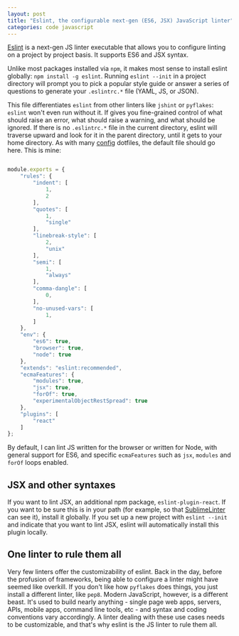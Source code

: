 ```yaml
---
layout: post
title: "Eslint, the configurable next-gen (ES6, JSX) JavaScript linter"
categories: code javascript
---
```


[Eslint](https://github.com/eslint/eslint) is a next-gen JS linter executable that allows you to configure linting on a project by project basis. It supports ES6 and JSX syntax.

Unlike most packages installed via `npm`, it makes most sense to install eslint globally: `npm install -g eslint`. Running `eslint --init` in a project directory will prompt you to pick a popular style guide or answer a series of questions to generate your `.eslintrc.*` file (YAML, JS, or JSON).

This file differentiates `eslint` from other linters like `jshint` or `pyflakes`: `eslint` won't even run without it. If gives you fine-grained control of what should raise an error, what should raise a warning, and what should be ignored. If there is no `.eslintrc.*` file in the current directory, eslint will traverse upward and look for it in the parent directory, until it gets to your home directory. As with many [config](http://eslint.org/docs/user-guide/configuring) dotfiles, the default file should go here. This is mine:

~~~js

module.exports = {
    "rules": {
        "indent": [
            1,
            2
        ],
        "quotes": [
            1,
            "single"
        ],
        "linebreak-style": [
            2,
            "unix"
        ],
        "semi": [
            1,
            "always"
        ],
        "comma-dangle": [
            0,
        ],
        "no-unused-vars": [
            1,
        ]
    },
    "env": {
        "es6": true,
        "browser": true,
        "node": true
    },
    "extends": "eslint:recommended",
    "ecmaFeatures": {
        "modules": true,
        "jsx": true,
        "forOf": true,
        "experimentalObjectRestSpread": true
    },
    "plugins": [
        "react"
    ]
};

~~~

By default, I can lint JS written for the browser or written for Node, with general support for ES6, and specific `ecmaFeatures` such as `jsx`, `modules` and `forOf` loops enabled.

## JSX and other syntaxes
If you want to lint JSX, an additional npm package, `eslint-plugin-react`. If you want to be sure this is in your path (for example, so that [SublimeLinter](../sublime-text/sublime-linter) can see it), install it globally. If you set up a new project with `eslint --init` and indicate that you want to lint JSX, eslint will automatically install this plugin locally.

## One linter to rule them all
Very few linters offer the customizability of eslint. Back in the day, before the profusion of frameworks, being able to configure a linter might have seemed like overkill. If you don't like how `pyflakes` does things, you just install a different linter, like `pep8`. Modern JavaScript, however, is a different beast. It's used to build nearly anything - single page web apps, servers, APIs, mobile apps, command line tools, etc - and syntax and coding conventions vary accordingly. A linter dealing with these use cases needs to be customizable, and that's why eslint is the JS linter to rule them all.
